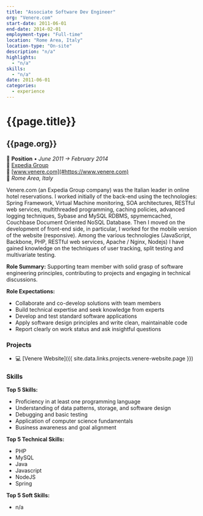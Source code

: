 ```yaml
---
title: "Associate Software Dev Engineer"
org: "Venere.com"
start-date: 2011-06-01
end-date: 2014-02-01
employment-type: "Full-time"
location: "Rome Area, Italy"
location-type: "On-site"
description: "n/a"
highlights:
  - "n/a"
skills:
  - "n/a"
date: 2011-06-01
categories:
  - experience
---
```

# {{page.title}}
## {{page.org}}

💼 **Position** • _June 2011 → February 2014_  
🏢 [Expedia Group](https://www.expediagroup.com/)  
🔗 [www.venere.com](#https://www.venere.com)  
📍 _Rome Area, Italy_

Venere.com (an Expedia Group company) was the Italian leader in online hotel reservations.
I worked initially of the back-end using the technologies: Spring Framework, Virtual Machine monitoring, SOA architectures, RESTful web services, multithreaded programming, caching policies, advanced logging techniques, Sybase and MySQL RDBMS, spymemcached, Couchbase Document Oriented NoSQL Database.
Then I moved on the development of front-end side, in particular, I worked for the mobile version of the website (responsive). Among the various technologies (JavaScript, Backbone, PHP, RESTful web services, Apache / Nginx, Nodejs) I have gained knowledge on the techniques of user tracking, split testing and multivariate testing.

**Role Summary:**
Supporting team member with solid grasp of software engineering principles, contributing to projects and engaging in technical discussions.

**Role Expectations:**
- Collaborate and co-develop solutions with team members
- Build technical expertise and seek knowledge from experts
- Develop and test standard software applications
- Apply software design principles and write clean, maintainable code
- Report clearly on work status and ask insightful questions


### Projects

- 💻 [Venere Website]({{ site.data.links.projects.venere-website.page }})


### Skills

**Top 5 Skills:**
- Proficiency in at least one programming language
- Understanding of data patterns, storage, and software design
- Debugging and basic testing
- Application of computer science fundamentals
- Business awareness and goal alignment

**Top 5 Technical Skills:**
- PHP
- MySQL
- Java
- Javascript
- NodeJS
- Spring

**Top 5 Soft Skills:**
- n/a

